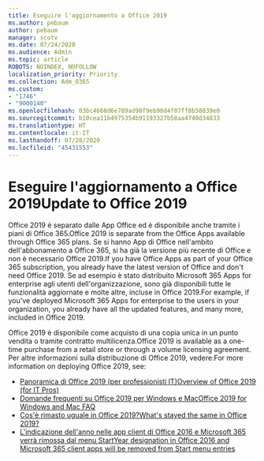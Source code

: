 ```yaml
---
title: Eseguire l'aggiornamento a Office 2019
ms.author: pebaum
author: pebaum
manager: scotv
ms.date: 07/24/2020
ms.audience: Admin
ms.topic: article
ROBOTS: NOINDEX, NOFOLLOW
localization_priority: Priority
ms.collection: Adm_O365
ms.custom:
- "1746"
- "9000140"
ms.openlocfilehash: 03bc4668d6e789ad98f9eb90d4f07ff8b58839e0
ms.sourcegitcommit: b10cea11b4975354b91193327b58aa4740d34833
ms.translationtype: HT
ms.contentlocale: it-IT
ms.lasthandoff: 07/28/2020
ms.locfileid: "45431553"
---
```

# <a name="update-to-office-2019"></a><span data-ttu-id="635f7-102">Eseguire l'aggiornamento a Office 2019</span><span class="sxs-lookup"><span data-stu-id="635f7-102">Update to Office 2019</span></span>

<span data-ttu-id="635f7-103">Office 2019 è separato dalle App Office ed è disponibile anche tramite i piani di Office 365.</span><span class="sxs-lookup"><span data-stu-id="635f7-103">Office 2019 is separate from the Office Apps available through Office 365 plans.</span></span> <span data-ttu-id="635f7-104">Se si hanno App di Office nell'ambito dell'abbonamento a Office 365, si ha già la versione più recente di Office e non è necessario Office 2019.</span><span class="sxs-lookup"><span data-stu-id="635f7-104">If you have Office Apps as part of your Office 365 subscription, you already have the latest version of Office and don't need Office 2019.</span></span> <span data-ttu-id="635f7-105">Se ad esempio è stato distribuito Microsoft 365 Apps for enterprise agli utenti dell'organizzazione, sono già disponibili tutte le funzionalità aggiornate e molte altre, incluse in Office 2019.</span><span class="sxs-lookup"><span data-stu-id="635f7-105">For example, if you've deployed Microsoft 365 Apps for enterprise to the users in your organization, you already have all the updated features, and many more, included in Office 2019.</span></span>

<span data-ttu-id="635f7-106">Office 2019 è disponibile come acquisto di una copia unica in un punto vendita o tramite contratto multilicenza.</span><span class="sxs-lookup"><span data-stu-id="635f7-106">Office 2019 is available as a one-time purchase from a retail store or through a volume licensing agreement.</span></span> <span data-ttu-id="635f7-107">Per altre informazioni sulla distribuzione di Office 2019, vedere:</span><span class="sxs-lookup"><span data-stu-id="635f7-107">For more information on deploying Office 2019, see:</span></span>  

- [<span data-ttu-id="635f7-108">Panoramica di Office 2019 (per professionisti IT)</span><span class="sxs-lookup"><span data-stu-id="635f7-108">Overview of Office 2019 (for IT Pros)</span></span>](https://docs.microsoft.com/deployoffice/office2019/overview)  
- [<span data-ttu-id="635f7-109">Domande frequenti su Office 2019 per Windows e Mac</span><span class="sxs-lookup"><span data-stu-id="635f7-109">Office 2019 for Windows and Mac FAQ</span></span>](https://support.microsoft.com/help/4133312)  
- [<span data-ttu-id="635f7-110">Cos'è rimasto uguale in Office 2019?</span><span class="sxs-lookup"><span data-stu-id="635f7-110">What's stayed the same in Office 2019?</span></span>](https://docs.microsoft.com/deployoffice/office2019/overview#whats-stayed-the-same-in-office-2019)  
- [<span data-ttu-id="635f7-111">L'indicazione dell'anno nelle app client di Office 2016 e Microsoft 365 verrà rimossa dal menu Start</span><span class="sxs-lookup"><span data-stu-id="635f7-111">Year designation in Office 2016 and Microsoft 365 client apps will be removed from Start menu entries</span></span>](https://support.office.com/article/8fe5e052-76d2-49de-af30-2e84ed3da907?wt.mc_id=Alchemy_ClientDIA)